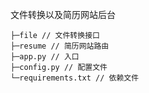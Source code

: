 文件转换以及简历网站后台

```
├─file // 文件转换接口
├─resume // 简历网站路由
├─app.py // 入口
├─config.py // 配置文件
└─requirements.txt // 依赖文件

```
